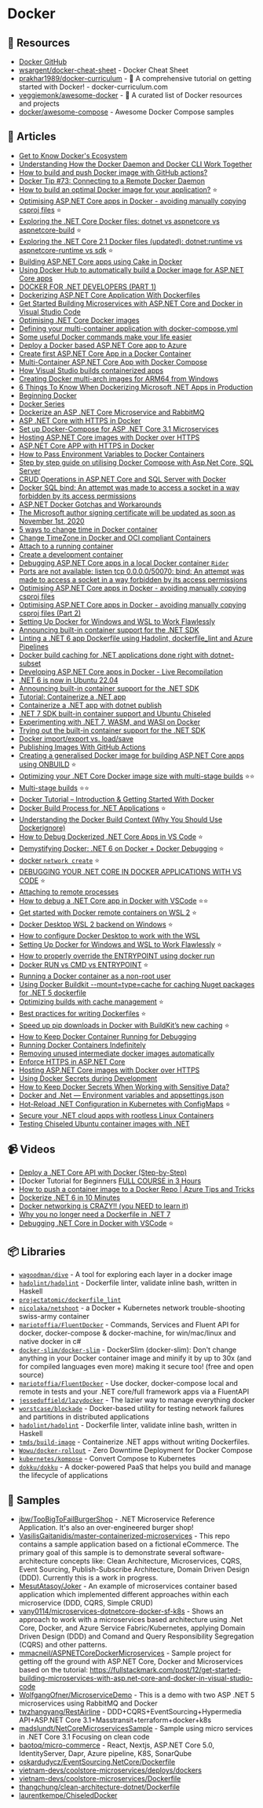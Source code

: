 # Docker

## 📘 Resources
- [Docker GitHub](https://github.com/docker)
- [wsargent/docker-cheat-sheet](https://github.com/wsargent/docker-cheat-sheet) - Docker Cheat Sheet
- [prakhar1989/docker-curriculum](https://docker-curriculum.com) - 🐬 A comprehensive tutorial on getting started with Docker! - docker-curriculum.com
- [veggiemonk/awesome-docker](https://github.com/veggiemonk/awesome-docker) - 🐳 A curated list of Docker resources and projects
- [docker/awesome-compose](https://github.com/docker/awesome-compose) - Awesome Docker Compose samples

## 📝 Articles
- [Get to Know Docker's Ecosystem](https://nickjanetakis.com/blog/get-to-know-dockers-ecosystem#docker-daemon)
- [Understanding How the Docker Daemon and Docker CLI Work Together](https://nickjanetakis.com/blog/understanding-how-the-docker-daemon-and-docker-cli-work-together)
- [How to build and push Docker image with GitHub actions?](https://event-driven.io/en/how_to_buid_and_push_docker_image_with_github_actions/)
- [Docker Tip #73: Connecting to a Remote Docker Daemon](https://nickjanetakis.com/blog/docker-tip-73-connecting-to-a-remote-docker-daemon)
- [How to build an optimal Docker image for your application?](https://event-driven.io/en/how_to_buid_an_optimal_docker_image_for_your_application/) ⭐
- [Optimising ASP.NET Core apps in Docker - avoiding manually copying csproj files](https://andrewlock.net/optimising-asp-net-core-apps-in-docker-avoiding-manually-copying-csproj-files/) ⭐
- [Exploring the .NET Core Docker files: dotnet vs aspnetcore vs aspnetcore-build](https://andrewlock.net/exploring-the-net-core-docker-files-dotnet-vs-aspnetcore-vs-aspnetcore-build/) ⭐
- [Exploring the .NET Core 2.1 Docker files (updated): dotnet:runtime vs aspnetcore-runtime vs sdk](https://andrewlock.net/exploring-the-net-core-2-1-docker-files-dotnet-runtime-vs-aspnetcore-runtime-vs-sdk/) ⭐
- [Building ASP.NET Core apps using Cake in Docker](https://andrewlock.net/building-asp-net-core-apps-using-cake-in-docker/)
- [Using Docker Hub to automatically build a Docker image for ASP.NET Core apps](https://andrewlock.net/using-docker-hub-to-automatically-build-a-docker-image-for-asp-net-core-apps/)
- [DOCKER FOR .NET DEVELOPERS (PART 1)](https://www.stevejgordon.co.uk/docker-dotnet-developers-part-1)
- [Dockerizing ASP.NET Core Application With Dockerfiles](https://code-maze.com/aspnetcore-app-dockerfiles/)
- [Get Started Building Microservices with ASP.NET Core and Docker in Visual Studio Code](https://fullstackmark.com/post/12/get-started-building-microservices-with-asp.net-core-and-docker-in-visual-studio-code)
- [Optimising .NET Core Docker images](https://benfoster.io/blog/optimising-dotnet-docker-images/)
- [Defining your multi-container application with docker-compose.yml](https://docs.microsoft.com/en-us/dotnet/architecture/microservices/multi-container-microservice-net-applications/multi-container-applications-docker-compose)
- [Some useful Docker commands make your life easier](https://dev.to/moesmp/some-useful-docker-command-4ehi)
- [Deploy a Docker based ASP.NET Core app to Azure](https://www.yogihosting.com/docker-aspnet-core-azure/)
- [Create first ASP.NET Core App in a Docker Container](https://www.yogihosting.com/docker-aspnet-core-app/)
- [Multi-Container ASP.NET Core App with Docker Compose](https://www.yogihosting.com/docker-compose-aspnet-core/)
- [How Visual Studio builds containerized apps](https://docs.microsoft.com/en-us/visualstudio/containers/container-build?view=vs-2019)
- [Creating Docker multi-arch images for ARM64 from Windows](https://andrewlock.net/creating-multi-arch-docker-images-for-arm64-from-windows/)
- [6 Things To Know When Dockerizing Microsoft .NET Apps in Production](https://levelup.gitconnected.com/6-things-to-know-when-dockerizing-microsoft-net-apps-in-production-45b8c27a41b0)
- [Beginning Docker](https://sookocheff.com/post/docker/beginning-docker/)
- [Docker Series](https://code-maze.com/docker-series/)
- [Dockerize an ASP .NET Core Microservice and RabbitMQ](https://www.programmingwithwolfgang.com/dockerize-an-asp-net-core-microservice-and-rabbitmq)
- [ASP .NET Core with HTTPS in Docker](https://www.programmingwithwolfgang.com/asp-net-core-with-https-in-docker)
- [Set up Docker-Compose for ASP .NET Core 3.1 Microservices](https://www.programmingwithwolfgang.com/set-up-docker-compose-for-asp-net-core-3-1-microservices)
- [Hosting ASP.NET Core images with Docker over HTTPS](https://docs.microsoft.com/en-us/aspnet/core/security/docker-https)
- [ASP.NET Core APP with HTTPS in Docker](https://www.yogihosting.com/docker-https-aspnet-core/)
- [How to Pass Environment Variables to Docker Containers](https://www.cloudsavvyit.com/14081/how-to-pass-environment-variables-to-docker-containers/)
- [Step by step guide on utilising Docker Compose with Asp.Net Core, SQL Server](https://dev.to/moe23/step-by-step-guide-on-utilising-docker-compose-with-asp-net-core-sql-server-2e54)
- [CRUD Operations in ASP.NET Core and SQL Server with Docker](https://www.yogihosting.com/docker-aspnet-core-sql-server-crud/)
- [Docker SQL bind: An attempt was made to access a socket in a way forbidden by its access permissions](https://stackoverflow.com/questions/57316744/docker-sql-bind-an-attempt-was-made-to-access-a-socket-in-a-way-forbidden-by-it)
- [ASP.NET Docker Gotchas and Workarounds](https://khalidabuhakmeh.com/aspnet-docker-gotchas-and-workarounds)
- [The Microsoft author signing certificate will be updated as soon as November 1st, 2020](https://devblogs.microsoft.com/nuget/microsoft-author-signing-certificate-update/)
- [5 ways to change time in Docker container](https://bobcares.com/blog/change-time-in-docker-container/)
- [Change TimeZone in Docker and OCI compliant Containers](https://mohitgoyal.co/2021/03/02/change-timezone-in-docker-and-oci-compliant-containers/)
- [Attach to a running container](https://code.visualstudio.com/docs/remote/attach-container)
- [Create a development container](https://code.visualstudio.com/docs/remote/create-dev-container)
- [Debugging ASP.NET Core apps in a local Docker container `Rider`](https://blog.jetbrains.com/dotnet/2018/07/18/debugging-asp-net-core-apps-local-docker-container/)
- [Ports are not available: listen tcp 0.0.0.0/50070: bind: An attempt was made to access a socket in a way forbidden by its access permissions](https://stackoverflow.com/questions/65272764/ports-are-not-available-listen-tcp-0-0-0-0-50070-bind-an-attempt-was-made-to)
- [Optimising ASP.NET Core apps in Docker - avoiding manually copying csproj files](https://andrewlock.net/optimising-asp-net-core-apps-in-docker-avoiding-manually-copying-csproj-files/)
- [Optimising ASP.NET Core apps in Docker - avoiding manually copying csproj files (Part 2)](https://andrewlock.net/optimising-asp-net-core-apps-in-docker-avoiding-manually-copying-csproj-files-part-2/)
- [Setting Up Docker for Windows and WSL to Work Flawlessly](https://nickjanetakis.com/blog/setting-up-docker-for-windows-and-wsl-to-work-flawlessly)
- [Announcing built-in container support for the .NET SDK](https://devblogs.microsoft.com/dotnet/announcing-builtin-container-support-for-the-dotnet-sdk/)
- [Linting a .NET 6 app Dockerfile using Hadolint, dockerfile_lint and Azure Pipelines](https://www.mytechramblings.com/posts/linting-a-dotnet-app-dockerfile-using-hadolint-dockerfile-lint-and-azure-pipelines/)
- [Docker build caching for .NET applications done right with dotnet-subset](https://blog.nimbleways.com/docker-build-caching-for-dotnet-applications-done-right-with-dotnet-subset/)
- [Developing ASP.NET Core apps in Docker - Live Recompilation](https://tymisko.hashnode.dev/developing-aspnet-core-apps-in-docker-live-recompilation)
- [.NET 6 is now in Ubuntu 22.04](https://devblogs.microsoft.com/dotnet/dotnet-6-is-now-in-ubuntu-2204/)
- [Announcing built-in container support for the .NET SDK](https://devblogs.microsoft.com/dotnet/announcing-builtin-container-support-for-the-dotnet-sdk/)
- [Tutorial: Containerize a .NET app](https://learn.microsoft.com/en-us/dotnet/core/docker/build-container?tabs=windows)
- [Containerize a .NET app with dotnet publish](https://learn.microsoft.com/en-us/dotnet/core/docker/publish-as-container)
- [.NET 7 SDK built-in container support and Ubuntu Chiseled](https://laurentkempe.com/2022/11/14/dotnet-7-sdk-built-in-container-support-and-ubuntu-chiseled/)
- [Experimenting with .NET 7, WASM, and WASI on Docker](https://laurentkempe.com/2022/10/31/experimenting-with-dotnet-7-wasm-and-wasi-on-docker/)
- [Trying out the built-in container support for the .NET SDK](https://www.mytechramblings.com/posts/trying-out-the-built-in-container-support-for-the-dotnet-7-sdk/)
- [Docker import/export vs. load/save](https://pspdfkit.com/blog/2019/docker-import-export-vs-load-save/)
- [Publishing Images With GitHub Actions](https://www.kenmuse.com/blog/publishing-images-with-github-actions/)
- [Creating a generalised Docker image for building ASP.NET Core apps using ONBUILD](https://andrewlock.net/creating-a-generalised-docker-image-for-building-asp-net-core-apps-using-onbuild/) ⭐
- [Optimizing your .NET Core Docker image size with multi-stage builds](https://medium.com/@chrislewisdev/optimizing-your-net-core-docker-image-size-with-multi-stage-builds-778c577121d) ⭐⭐
- [Multi-stage builds](https://docs.docker.com/build/building/multi-stage/) ⭐⭐
- [Docker Tutorial – Introduction & Getting Started With Docker](https://spacelift.io/blog/docker-tutorial)
- [Docker Build Process for .NET Applications](https://marcroussy.com/2020/05/01/docker-build-process-for-dotnet/) ⭐
- [Understanding the Docker Build Context (Why You Should Use Dockerignore)](https://www.howtogeek.com/devops/understanding-the-docker-build-context-why-you-should-use-dockerignore/)
- [How to Debug Dockerized .NET Core Apps in VS Code](https://www.freecodecamp.org/news/how-to-debug-dockerized-net-core-apps-in-vs-code/) ⭐
- [Demystifying Docker: .NET 6 on Docker + Docker Debugging](https://amelspahic.com/net-6-on-docker-with-debugging) ⭐
- [docker `network create`](https://docs.docker.com/engine/reference/commandline/network_create/) ⭐
- [DEBUGGING YOUR .NET CORE IN DOCKER APPLICATIONS WITH VS CODE](https://www.aaron-powell.com/posts/2019-04-04-debugging-dotnet-in-docker-with-vscode/)  ⭐
- [Attaching to remote processes](https://github.com/OmniSharp/omnisharp-vscode/wiki/Attaching-to-remote-processes)
- [How to debug a .NET Core app in Docker with VSCode](https://www.richard-banks.org/2018/07/debugging-core-in-docker.html) ⭐⭐
- [Get started with Docker remote containers on WSL 2](https://learn.microsoft.com/en-us/windows/wsl/tutorials/wsl-containers) ⭐
- [Docker Desktop WSL 2 backend on Windows](https://docs.docker.com/desktop/windows/wsl/) ⭐
- [How to configure Docker Desktop to work with the WSL](https://tutorials.releaseworksacademy.com/learn/how-to-configure-docker-desktop-to-work-with-the-wsl.html)
- [Setting Up Docker for Windows and WSL to Work Flawlessly](https://nickjanetakis.com/blog/setting-up-docker-for-windows-and-wsl-to-work-flawlessly) ⭐
- [How to properly override the ENTRYPOINT using docker run](https://oprea.rocks/blog/how-to-properly-override-the-entrypoint-using-docker-run)
- [Docker RUN vs CMD vs ENTRYPOINT](https://codewithyury.com/docker-run-vs-cmd-vs-entrypoint/) ⭐
- [Running a Docker container as a non-root user](https://medium.com/redbubble/running-a-docker-container-as-a-non-root-user-7d2e00f8ee15)
- [Using Docker Buildkit --mount=type=cache for caching Nuget packages for .NET 5 dockerfile](https://stackoverflow.com/questions/69464184/using-docker-buildkit-mount-type-cache-for-caching-nuget-packages-for-net-5-d)
- [Optimizing builds with cache management](https://docs.docker.com/build/cache/) ⭐
- [Best practices for writing Dockerfiles](https://docs.docker.com/develop/develop-images/dockerfile_best-practices) ⭐
- [Speed up pip downloads in Docker with BuildKit’s new caching](https://pythonspeed.com/articles/docker-cache-pip-downloads/) ⭐
- [How to Keep Docker Container Running for Debugging](https://devopscube.com/keep-docker-container-running/)
- [Running Docker Containers Indefinitely](https://www.baeldung.com/ops/running-docker-containers-indefinitely)
- [Removing unused intermediate docker images automatically](https://medium.com/@cikupin/removing-unused-intermediate-docker-images-automatically-25e453c514ea)
- [Enforce HTTPS in ASP.NET Core](https://learn.microsoft.com/en-us/aspnet/core/security/enforcing-ssl)
- [Hosting ASP.NET Core images with Docker over HTTPS](https://learn.microsoft.com/en-us/aspnet/core/security/docker-https)
- [Using Docker Secrets during Development](https://blog.mikesir87.io/2017/05/using-docker-secrets-during-development/)
- [How to Keep Docker Secrets When Working with Sensitive Data?](https://www.cherryservers.com/blog/how-to-keep-docker-secrets-when-working-with-sensitive-data)
- [Docker and .Net — Environment variables and appsettings.json](https://levelup.gitconnected.com/docker-environment-variables-appsettings-json-net-bdac052bf3db)
- [Hot-Reload .NET Configuration in Kubernetes with ConfigMaps](https://www.thorsten-hans.com/hot-reload-net-configuration-in-kubernetes-with-configmaps/) ⭐
- [Secure your .NET cloud apps with rootless Linux Containers](https://devblogs.microsoft.com/dotnet/securing-containers-with-rootless/)
- [Testing Chiseled Ubuntu container images with .NET](https://www.mytechramblings.com/posts/testing-chiseled-ubuntu-containers-with-dotnet/)

## 📹 Videos
- [Deploy a .NET Core API with Docker (Step-by-Step)](https://www.youtube.com/watch?v=f0lMGPB10bM)
- [Docker Tutorial for Beginners [FULL COURSE in 3 Hours](https://www.youtube.com/watch?v=3c-iBn73dDE)
- [How to push a container image to a Docker Repo | Azure Tips and Tricks](https://www.youtube.com/watch?v=r_tGl4zF1ZQ)
- [Dockerize .NET 6 in 10 Minutes](https://www.youtube.com/watch?v=3s-RfwvijpY)
- [Docker networking is CRAZY!! (you NEED to learn it)](https://www.youtube.com/watch?v=bKFMS5C4CG0)
- [Why you no longer need a Dockerfile in .NET 7](https://www.youtube.com/watch?v=BV_f2XnqlRE)
- [Debugging .NET Core in Docker with VSCode](https://www.youtube.com/watch?v=ds2bud0ZYTY) ⭐

## 📦 Libraries
- [`wagoodman/dive`](https://github.com/wagoodman/dive) - A tool for exploring each layer in a docker image
- [`hadolint/hadolint`](https://github.com/hadolint/hadolint) - Dockerfile linter, validate inline bash, written in Haskell
- [`projectatomic/dockerfile_lint`](https://github.com/projectatomic/dockerfile_lint)
- [`nicolaka/netshoot`](https://github.com/nicolaka/netshoot) - a Docker + Kubernetes network trouble-shooting swiss-army container
- [`mariotoffia/FluentDocker`](https://github.com/mariotoffia/FluentDocker) - Commands, Services and Fluent API for docker, docker-compose & docker-machine, for win/mac/linux and native docker in c#
- [`docker-slim/docker-slim`](https://github.com/docker-slim/docker-slim) - DockerSlim (docker-slim): Don't change anything in your Docker container image and minify it by up to 30x (and for compiled languages even more) making it secure too! (free and open source)
- [`mariotoffia/FluentDocker`](https://github.com/mariotoffia/FluentDocker) - Use docker, docker-compose local and remote in tests and your .NET core/full framework apps via a FluentAPI
- [`jesseduffield/lazydocker`](https://github.com/jesseduffield/lazydocker) - The lazier way to manage everything docker
- [`worstcase/blockade`](https://github.com/worstcase/blockade) - Docker-based utility for testing network failures and partitions in distributed applications
- [`hadolint/hadolint`](https://github.com/hadolint/hadolint) - Dockerfile linter, validate inline bash, written in Haskell
- [`tmds/build-image`](https://github.com/tmds/build-image) - Containerize .NET apps without writing Dockerfiles.
- [`Wowu/docker-rollout`](https://github.com/Wowu/docker-rollout) - Zero Downtime Deployment for Docker Compose
- [`kubernetes/kompose`](https://github.com/kubernetes/kompose) - Convert Compose to Kubernetes
- [`dokku/dokku`](https://github.com/dokku/dokku) - A docker-powered PaaS that helps you build and manage the lifecycle of applications

## 🚀 Samples
- [jbw/TooBigToFailBurgerShop](https://github.com/jbw/TooBigToFailBurgerShop/tree/develop/src/services/Ordering/Ordering.API) - .NET Microservice Reference Application. It's also an over-engineered burger shop!
- [VasilisGaitanidis/master-containerized-microservices](https://github.com/VasilisGaitanidis/master-containerized-microservices) - This repo contains a sample application based on a fictional eCommerce. The primary goal of this sample is to demonstrate several software-architecture concepts like: Clean Architecture, Microservices, CQRS, Event Sourcing, Publish-Subscribe Architecture, Domain Driven Design (DDD). Currently this is a work in progress.
- [MesutAtasoy/Joker](https://github.com/MesutAtasoy/Joker) - An example of microservices container based application which implemented different approaches within each microservice (DDD, CQRS, Simple CRUD)
- [vany0114/microservices-dotnetcore-docker-sf-k8s](https://github.com/vany0114/microservices-dotnetcore-docker-sf-k8s) - Shows an approach to work with a microservices based architecture using .Net Core, Docker, and Azure Service Fabric/Kubernetes, applying Domain Driven Design (DDD) and Comand and Query Responsibility Segregation (CQRS) and other patterns.
- [mmacneil/ASPNETCoreDockerMicroservices](https://github.com/mmacneil/ASPNETCoreDockerMicroservices) - Sample project for getting off the ground with ASP.NET Core, Docker and Microservices based on the tutorial: https://fullstackmark.com/post/12/get-started-building-microservices-with-asp.net-core-and-docker-in-visual-studio-code
- [WolfgangOfner/MicroserviceDemo](https://github.com/WolfgangOfner/MicroserviceDemo) - This is a demo with two ASP .NET 5 microservices using RabbitMQ and Docker
- [twzhangyang/RestAirline](https://github.com/twzhangyang/RestAirline) - DDD+CQRS+EventSourcing+Hypermedia API+ASP.NET Core 3.1+Masstransit+terraform+docker+k8s
- [madslundt/NetCoreMicroservicesSample](https://github.com/madslundt/NetCoreMicroservicesSample/tree/master/Compose) - Sample using micro services in .NET Core 3.1 Focusing on clean code
- [baotoq/micro-commerce](https://github.com/baotoq/micro-commerce/blob/master/src/Services/Catalog/MicroCommerce.Catalog.API/Dockerfile) - React, Nextjs, ASP.NET Core 5.0, IdentityServer, Dapr, Azure pipeline, K8S, SonarQube
- [oskardudycz/EventSourcing.NetCore/Dockerfile](https://github.com/oskardudycz/EventSourcing.NetCore/blob/main/Dockerfile)
- [vietnam-devs/coolstore-microservices/deploys/dockers](https://github.com/vietnam-devs/coolstore-microservices/tree/main/deploys/dockers)
- [vietnam-devs/coolstore-microservices/Dockerfile](https://github.com/vietnam-devs/coolstore-microservices/blob/main/src/Services/ProductCatalog/ProductCatalogService.Api/Dockerfile)
- [thangchung/clean-architecture-dotnet/Dockerfile](https://github.com/thangchung/clean-architecture-dotnet/blob/main/samples/Product/ProductService.Api/Dockerfile)
- [laurentkempe/ChiseledDocker](https://github.com/laurentkempe/ChiseledDocker)
